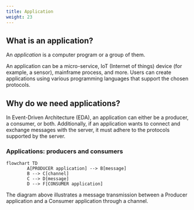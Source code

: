 ```yaml
---
title: Application
weight: 23
---
```


## What is an application?

An _application_ is a computer program or a group of them.

An application can be a micro-service, IoT (Internet of things) device (for example, a sensor), mainframe process, and more. Users can create applications using various programming languages that support the chosen protocols.

## Why do we need applications?

In Event-Driven Architecture (EDA), an application can either be a producer, a consumer, or both. Additionally, if an application wants to connect and exchange messages with the server, it must adhere to the protocols supported by the server.

### Applications: producers and consumers

```mermaid
flowchart TD
        A[PRODUCER application] --> B[message]
        B --> C[channel]
        C --> D[message]
        D --> F[CONSUMER application]
```

The diagram above illustrates a message transmission between a Producer application and a Consumer application through a channel.
